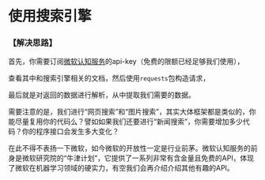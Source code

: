 # 使用搜索引擎

### 【解决思路】

首先，你需要订阅[微软认知服务](https://www.azure.cn/cognitive-services)的api-key（免费的限额已经足够我们使用），

查看其中和搜索引擎相关的文档，然后使用`requests`包构造请求，

最后就是对返回的数据进行解析，从中提取我们需要的数据。

需要注意的是，我们进行“网页搜索”和“图片搜索”，其实大体框架都是类似的，你能尽量复用你的代码么？譬如如果我们还要进行“新闻搜索”，你需要增加多少代码？你的程序接口会发生多大变化？

在此不得不表扬一下微软，如今微软的开放性一定是行业前茅。微软认知服务的前身是微软研究院的“牛津计划”，它提供了一系列非常有含金量且免费的API，体现了微软在机器学习领域的硬实力，有空我们会再介绍介绍其他有趣的API。
